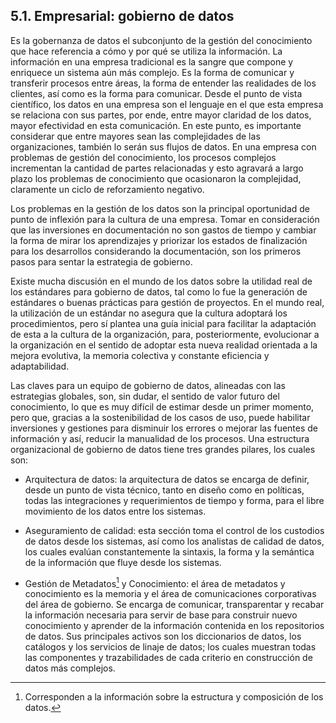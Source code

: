 ## 5.1. Empresarial: gobierno de datos

Es la gobernanza de datos el subconjunto de la gestión del conocimiento que hace referencia a cómo y por qué se utiliza la información. La información en una empresa tradicional es la sangre que compone y enriquece un sistema aún más complejo. Es la forma de comunicar y transferir procesos entre áreas, la forma de entender las realidades de los clientes, así como es la forma para comunicar. Desde el punto de vista científico, los datos en una empresa son el lenguaje en el que esta empresa se relaciona con sus partes, por ende, entre mayor claridad de los datos, mayor efectividad en esta comunicación. En este punto, es importante considerar que entre mayores sean las complejidades de las organizaciones, también lo serán sus flujos de datos. En una empresa con problemas de gestión del conocimiento, los procesos complejos incrementan la cantidad de partes relacionadas y esto agravará a largo plazo los problemas de conocimiento que ocasionaron la complejidad, claramente un ciclo de reforzamiento negativo.

Los problemas en la gestión de los datos son la principal oportunidad de punto de inflexión para la cultura de una empresa. Tomar en consideración que las inversiones en documentación no son gastos de tiempo y cambiar la forma de mirar los aprendizajes y priorizar los estados de finalización para los desarrollos considerando la documentación, son los primeros pasos para sentar la estrategia de gobierno.

Existe mucha discusión en el mundo de los datos sobre la utilidad real de los estándares para gobierno de datos, tal como lo fue la generación de estándares o buenas prácticas para gestión de proyectos. En el mundo real, la utilización de un estándar no asegura que la cultura adoptará los procedimientos, pero sí plantea una guía inicial para facilitar la adaptación de esta a la cultura de la organización, para, posteriormente, evolucionar a la organización en el sentido de adoptar esta nueva realidad orientada a la mejora evolutiva, la memoria colectiva y constante eficiencia y adaptabilidad. 

Las claves para un equipo de gobierno de datos, alineadas con las estrategias globales, son, sin dudar, el sentido de valor futuro del conocimiento, lo que es muy difícil de estimar desde un primer momento, pero que, gracias a la sostenibilidad de los casos de uso, puede habilitar inversiones y gestiones para disminuir los errores o mejorar las fuentes de información y así, reducir la manualidad de los procesos. Una estructura organizacional de gobierno de datos tiene tres grandes pilares, los cuales son:

* Arquitectura de datos: la arquitectura de datos se encarga de definir, desde un punto de vista técnico, tanto en diseño como en políticas, todas las integraciones y requerimientos de tiempo y forma, para el libre movimiento de los datos entre los sistemas. 

* Aseguramiento de calidad: esta sección toma el control de los custodios de datos desde los sistemas, así como los analistas de calidad de datos, los cuales evalúan constantemente la sintaxis, la forma y la semántica de la información que fluye desde los sistemas.

* Gestión de Metadatos[^10] y Conocimiento: el área de metadatos y conocimiento es la memoria y el área de comunicaciones corporativas del área de gobierno. Se encarga de comunicar, transparentar y recabar la información necesaria para servir de base para construir nuevo conocimiento y aprender de la información contenida en los repositorios de datos. Sus principales activos son los diccionarios de datos, los catálogos y los servicios de linaje de datos; los cuales muestran todas las componentes y trazabilidades de cada criterio en construcción de datos más complejos.


[^10]: Corresponden a la información sobre la estructura y composición de los datos.